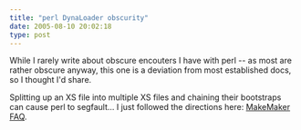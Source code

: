 ```yaml
---
title: "perl DynaLoader obscurity"
date: 2005-08-10 20:02:18
type: post
---
```


<p>While I rarely write about obscure encouters I have with perl -- as most are rather obscure anyway, this one is a deviation from most established docs, so I thought I'd share.</p>  <p>Splitting up an XS file into multiple XS files and chaining their bootstraps can cause perl to segfault... I just followed the directions here: <a href="https://perlpod.com/5.9.1/lib/ExtUtils/MakeMaker/FAQ.html">MakeMaker FAQ</a>. </p> 
